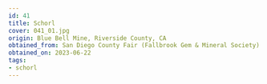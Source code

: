 ```yaml
---
id: 41 
title: Schorl
cover: 041_01.jpg
origin: Blue Bell Mine, Riverside County, CA
obtained_from: San Diego County Fair (Fallbrook Gem & Mineral Society)
obtained_on: 2023-06-22
tags:
- schorl
---
```


